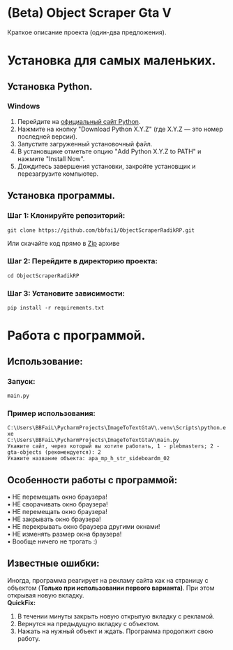 # (Beta) Object Scraper Gta V

Краткое описание проекта (один-два предложения).

# Установка для самых маленьких.

## Установка Python.
### Windows
1. Перейдите на [официальный сайт Python](https://www.python.org/).
2. Нажмите на кнопку "Download Python X.Y.Z" (где X.Y.Z — это номер последней версии).
3. Запустите загруженный установочный файл.
4. В установщике отметьте опцию "Add Python X.Y.Z to PATH" и нажмите "Install Now".
5. Дождитесь завершения установки, закройте установщик и перезагрузите компьютер.

## Установка программы.
### Шаг 1: Клонируйте репозиторий: 
```
git clone https://github.com/bbfai1/ObjectScraperRadikRP.git
``` 
Или скачайте код прямо в [Zip](https://github.com/bbfai1/ObjectScraperRadikRP/archive/refs/heads/main.zip) архиве
### Шаг 2: Перейдите в директорию проекта: 
```
cd ObjectScraperRadikRP
```
### Шаг 3: Установите зависимости: 
```pip install -r requirements.txt```

# Работа с программой.
## Использование: 
### Запуск:
```main.py```
### Пример использования:
```C:\Users\BBFaiL\PycharmProjects\ImageToTextGtaV\.venv\Scripts\python.exe```  
```C:\Users\BBFaiL\PycharmProjects\ImageToTextGtaV\main.py ```  
```Укажите сайт, через который вы хотите работать, 1 - plebmasters; 2 - gta-objects (рекомендуется): 2```  
```Укажите название объекта: apa_mp_h_str_sideboardm_02```  
## Особенности работы с программой:
• НЕ перемещать окно браузера!  
• НЕ сворачивать окно браузера!  
• НЕ перемещать окно браузера!  
• НЕ закрывать окно браузера!  
• НЕ перекрывать окно браузера другими окнами!  
• НЕ изменять размер окна браузера!  
• Вообще ничего не трогать :)

## Известные ошибки:
Иногда, программа реагирует на рекламу сайта как на страницу с объектом (**Только при использовании первого варианта)**. При этом открывая новую вкладку.  
**QuickFix:** 
1. В течении минуты закрыть новую открытую вкладку с рекламой. 
2. Вернутся на предыдущую вкладку с объектом.
3. Нажать на нужный объект и ждать. Программа продолжит свою работу. 